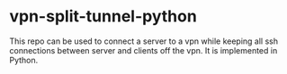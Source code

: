 # vpn-split-tunnel-python
This repo can be used to connect a server to a vpn while keeping all ssh connections between server and clients off the vpn. It is implemented in Python.
